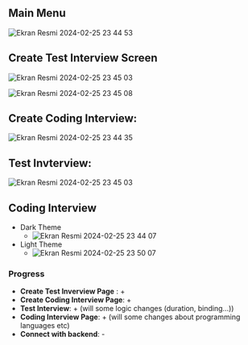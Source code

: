 ## Main Menu
![Ekran Resmi 2024-02-25 23 44 53](https://github.com/CallOfProject/Call-Of-Project-Interview/assets/62218588/b8198f93-22e2-450f-bb67-0a6baf2d0e22)

## Create Test Interview Screen
![Ekran Resmi 2024-02-25 23 45 03](https://github.com/CallOfProject/Call-Of-Project-Interview/assets/62218588/4c2b89d6-0431-4253-94b0-115a38b05bac)

![Ekran Resmi 2024-02-25 23 45 08](https://github.com/CallOfProject/Call-Of-Project-Interview/assets/62218588/475e128c-2a85-4f5c-b1a2-acf0b5c63057)

## Create Coding Interview:
![Ekran Resmi 2024-02-25 23 44 35](https://github.com/CallOfProject/Call-Of-Project-Interview/assets/62218588/5a1b7199-eac6-472c-83af-798456a4e688)

## Test Invterview:
![Ekran Resmi 2024-02-25 23 45 03](https://github.com/CallOfProject/Call-Of-Project-Interview/assets/62218588/1ee3bd13-7f53-4f46-949f-799e48e65245)

## Coding Interview
- Dark Theme
  - ![Ekran Resmi 2024-02-25 23 44 07](https://github.com/CallOfProject/Call-Of-Project-Interview/assets/62218588/f710e725-156b-4a44-a8c2-0c5b86fdc402)
- Light Theme
  - ![Ekran Resmi 2024-02-25 23 50 07](https://github.com/CallOfProject/Call-Of-Project-Interview/assets/62218588/76411960-614d-43f0-9e34-2c1f4630d333)



### Progress
  - **Create Test Inverview Page** : + 
  - **Create Coding Interview Page**: +
  - **Test Interview**: + (will some logic changes (duration, binding...))
  - **Coding Interview Page**: + (will some changes about programming languages etc)
  - **Connect with backend**: -


